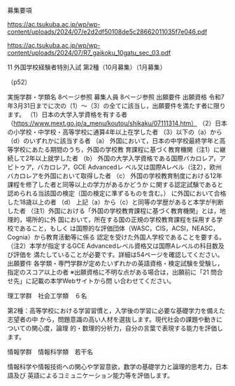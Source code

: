 募集要項

https://ac.tsukuba.ac.jp/wp/wp-content/uploads/2024/07/e2d2df50108de5c28662011035f7e046.pdf


https://ac.tsukuba.ac.jp/wp/wp-content/uploads/2024/07/R7_gaikoku_10gatu_sec_03.pdf

11 外国学校経験者特別入試 第2種（10月募集）（1月募集）

（p52）

実施学群・学類名 8ページ参照
募集人員 8ページ参照
出願要件
出願資格
令和7年3月31日までに次の（1）～（3）の全てに該当し，出願要件を満たす者に限ります。
（1）日本の大学入学資格を有する者
（https://www.mext.go.jp/a_menu/koutou/shikaku/07111314.htm）
（2）日本の小学校・中学校・高等学校に通算4年以上在学した者
（3）以下の（a）から（d）のいずれかに該当する者
（a） 外国において，日本の中学校最終学年と高等学校にあたる期間のうち，外国の学校教
育課程に基づく教育機関（注1）に継続して2年以上就学した者
（b） 外国の大学入学資格である国際バカロレア，アビトゥア，バカロレア，GCE Advancedレ
ベル又は国際Aレベル（注2），欧州バカロレアを外国において取得した者
（c） 外国の学校教育制度における12年課程を修了した者と同等以上の学力があるかどうか
に関する認定試験であると認められる当該国の検定（国の検定に準ずるものを含む。）
に外国において合格した18歳以上の者
（d） 上記（a）から（c）と同等の学歴があると本学が判断した者
（注1）外国における「外国の学校教育課程に基づく教育機関」とは，地理的，場所的に外
国において，所在する国の正規の学校教育課程を採用する学校であること，もしく
は国際的な評価団体（WASC，CIS，ACSI，NEASC，Cognia）から教育活動等に係る
認定を受けた外国人学校であることを要する。
（注2）本学が指定するGCE Advancedレベル資格又は国際Aレベルの科目数及び評価を
満たしていることが必要です。詳細は54ページを確認してください。
出願要件
各学類・専門学群が定めたいずれかの英語資格・検定試験を受験し，指定のスコア以上の者
※出願資格に不明な点がある場合は，出願前に「21 問合せ先」に記載の本学Webサイトから問
い合わせてください。


理工学群　社会工学類　６名

第2種：高等学校における学習習慣と，入学後の学習に必要な基礎学力を備えた志望者の中
から，問題意識の高い人材を選抜します。現代社会の課題や動きについての関心度，論理
的・数理的分析力，自分の言葉で表現する能力を評価します。

情報学群　情報科学類　若干名

情報科学や情報技術への関心や学習意欲，数学の基礎学力と論理的思考力，日本語及び
英語によるコミュニケーション能力等を評価します。

